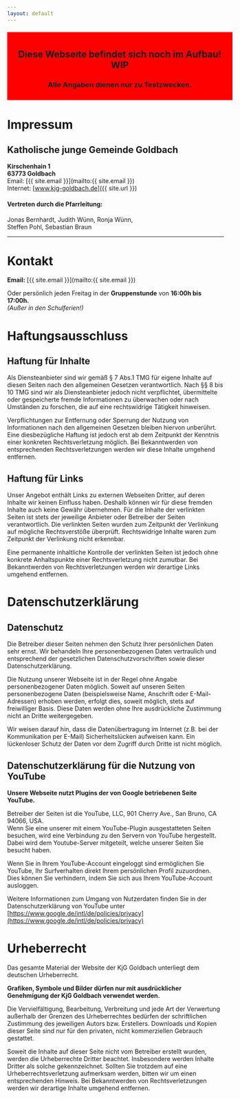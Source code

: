 ```yaml
---
layout: default
---
```


<div class="impressum-div">

<div style="background-color: red; padding: 10px; margin-top: 20px; text-align: center; flex: 1;min-width: 100%">
  <h2>Diese Webseite befindet sich noch im Aufbau! WIP</h2>
  <h3>Alle Angaben dienen nur zu Testzwecken.</h3>
</div>

<div class="impressum-body" markdown="1">

# Impressum

## Katholische junge Gemeinde Goldbach
**Kirschenhain 1**  
**63773 Goldbach**   
Email: [{{ site.email }}](mailto:{{ site.email }})    
Internet: [www.kjg-goldbach.de]({{ site.url }})   

#### Vertreten durch die Pfarrleitung:
Jonas Bernhardt, Judith Wünn, Ronja Wünn,    
Steffen Pohl, Sebastian Braun    

<!-- #### Verantwortlich für den Inhalt:
*\#TODO - Brauchen wir das?* -->

***

# Kontakt
**Email:** [{{ site.email }}](mailto:{{ site.email }})    
<!-- **Telefon:** *\#TODO* -->

Oder persönlich jeden Freitag in der **Gruppenstunde** von **16:00h bis 17:00h.**    
 *(Außer in den Schulferien!)*

</div>

<div class="impressum-body" markdown="1" id="haftung">

# Haftungsausschluss

## Haftung für Inhalte

Als Diensteanbieter sind wir gemäß § 7 Abs.1 TMG für eigene Inhalte auf diesen Seiten nach den allgemeinen Gesetzen verantwortlich. Nach §§ 8 bis 10 TMG sind wir als Diensteanbieter jedoch nicht verpflichtet, übermittelte oder gespeicherte fremde Informationen zu überwachen oder nach Umständen zu forschen, die auf eine rechtswidrige Tätigkeit hinweisen.

Verpflichtungen zur Entfernung oder Sperrung der Nutzung von Informationen nach den allgemeinen Gesetzen bleiben hiervon unberührt. Eine diesbezügliche Haftung ist jedoch erst ab dem Zeitpunkt der Kenntnis einer konkreten Rechtsverletzung möglich. Bei Bekanntwerden von entsprechenden Rechtsverletzungen werden wir diese Inhalte umgehend entfernen.

## Haftung für Links

Unser Angebot enthält Links zu externen Webseiten Dritter, auf deren Inhalte wir keinen Einfluss haben. Deshalb können wir für diese fremden Inhalte auch keine Gewähr übernehmen. Für die Inhalte der verlinkten Seiten ist stets der jeweilige Anbieter oder Betreiber der Seiten verantwortlich. Die verlinkten Seiten wurden zum Zeitpunkt der Verlinkung auf mögliche Rechtsverstöße überprüft. Rechtswidrige Inhalte waren zum Zeitpunkt der Verlinkung nicht erkennbar.

Eine permanente inhaltliche Kontrolle der verlinkten Seiten ist jedoch ohne konkrete Anhaltspunkte einer Rechtsverletzung nicht zumutbar. Bei Bekanntwerden von Rechtsverletzungen werden wir derartige Links umgehend entfernen.

</div>

<div class="impressum-body" markdown="1" id="datenschutz">

# Datenschutzerklärung

## Datenschutz

Die Betreiber dieser Seiten nehmen den Schutz Ihrer persönlichen Daten sehr ernst. Wir behandeln Ihre personenbezogenen Daten vertraulich und entsprechend der gesetzlichen Datenschutzvorschriften sowie dieser Datenschutzerklärung.

Die Nutzung unserer Webseite ist in der Regel ohne Angabe personenbezogener Daten möglich. Soweit auf unseren Seiten personenbezogene Daten (beispielsweise Name, Anschrift oder E-Mail-Adressen) erhoben werden, erfolgt dies, soweit möglich, stets auf freiwilliger Basis. Diese Daten werden ohne Ihre ausdrückliche Zustimmung nicht an Dritte weitergegeben.

Wir weisen darauf hin, dass die Datenübertragung im Internet (z.B. bei der Kommunikation per E-Mail) Sicherheitslücken aufweisen kann. Ein lückenloser Schutz der Daten vor dem Zugriff durch Dritte ist nicht möglich.



## Datenschutzerklärung für die Nutzung von YouTube

**Unsere Webseite nutzt Plugins der von Google betriebenen Seite YouTube.**   

Betreiber der Seiten ist die YouTube, LLC, 901 Cherry Ave., San Bruno, CA 94066, USA.    
Wenn Sie eine unserer mit einem YouTube-Plugin ausgestatteten Seiten besuchen, wird eine Verbindung zu den Servern von YouTube hergestellt. Dabei wird dem Youtube-Server mitgeteilt, welche unserer Seiten Sie besucht haben.

Wenn Sie in Ihrem YouTube-Account eingeloggt sind ermöglichen Sie YouTube, Ihr Surfverhalten direkt Ihrem persönlichen Profil zuzuordnen. Dies können Sie verhindern, indem Sie sich aus Ihrem YouTube-Account ausloggen.

Weitere Informationen zum Umgang von Nutzerdaten finden Sie in der Datenschutzerklärung von YouTube unter [https://www.google.de/intl/de/policies/privacy](https://www.google.de/intl/de/policies/privacy)

</div>

<div class="impressum-body" markdown="1" id="copyright">

# Urheberrecht

Das gesamte Material der Website der KjG Goldbach unterliegt dem deutschen Urheberrecht.

**Grafiken, Symbole und Bilder dürfen nur mit ausdrücklicher Genehmigung der KjG Goldbach verwendet werden.**

Die Vervielfältigung, Bearbeitung, Verbreitung und jede Art der Verwertung außerhalb der Grenzen des Urheberrechtes bedürfen der schriftlichen Zustimmung des jeweiligen Autors bzw. Erstellers. Downloads und Kopien dieser Seite sind nur für den privaten, nicht kommerziellen Gebrauch gestattet.

Soweit die Inhalte auf dieser Seite nicht vom Betreiber erstellt wurden, werden die Urheberrechte Dritter beachtet. Insbesondere werden Inhalte Dritter als solche gekennzeichnet. Sollten Sie trotzdem auf eine Urheberrechtsverletzung aufmerksam werden, bitten wir um einen entsprechenden Hinweis. Bei Bekanntwerden von Rechtsverletzungen werden wir derartige Inhalte umgehend entfernen.

</div>
</div>
